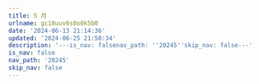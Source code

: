 ```yaml
---
title: 5 月
urlname: gc18uuv6s0o0k5b0
date: '2024-06-13 21:14:36'
updated: '2024-06-25 21:50:34'
description: '---is_nav: falsenav_path: ''20245''skip_nav: false---'
is_nav: false
nav_path: '20245'
skip_nav: false
---
```


